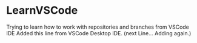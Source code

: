 # LearnVSCode
Trying to learn how to work with repositories and branches from VSCode IDE
Added this line from VSCode Desktop IDE. (next Line... Adding again.)